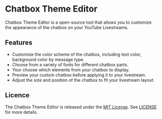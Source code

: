 # Chatbox Theme Editor

Chatbox Theme Editor is a open-source tool that allows you to customize the appearance of the chatbox on your YouTube Livestreams.

## Features

* Customize the color scheme of the chatbox, including text color, background color by message type.
* Choose from a variety of fonts for different chatbox parts.
* Your choose which elements from your chatbox to display.
* Preview your custom chatbox before applying it to your livestream.
* Adjust the size and position of the chatbox to fit your livestream layout.

## Licence
The  Chatbox Theme Editor is released under the [MIT License](./LICENSE). See [LICENSE](./LICENSE) for more details.
